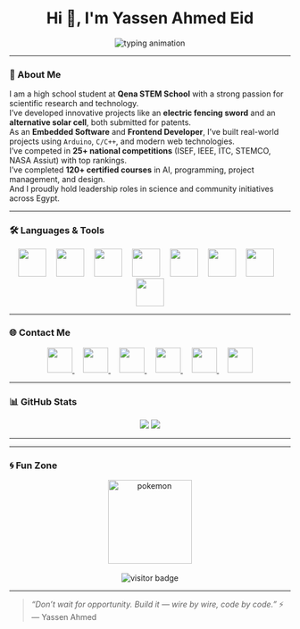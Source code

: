 <h1 align="center">Hi 👋, I'm Yassen Ahmed Eid</h1>

<p align="center">
  <img src="https://readme-typing-svg.herokuapp.com?font=Fira+Code&weight=500&size=22&pause=1000&center=true&vCenter=true&width=600&lines=QSC+S'26+-+Head+RSTC;Arduino+Instructor+%26+Mentor;Embedded+Software+Developer;Frontend+Developer;STEM+Researcher+%26+Maker" alt="typing animation" />
</p>

---

### 🧠 About Me

<p align="left">
I am a high school student at <strong>Qena STEM School</strong> with a strong passion for scientific research and technology.<br>
I’ve developed innovative projects like an <strong>electric fencing sword</strong> and an <strong>alternative solar cell</strong>, both submitted for patents.<br>
As an <strong>Embedded Software</strong> and <strong>Frontend Developer</strong>, I’ve built real-world projects using <code>Arduino</code>, <code>C/C++</code>, and modern web technologies.<br>
I’ve competed in <strong>25+ national competitions</strong> (ISEF, IEEE, ITC, STEMCO, NASA Assiut) with top rankings.<br>
I’ve completed <strong>120+ certified courses</strong> in AI, programming, project management, and design.<br>
And I proudly hold leadership roles in science and community initiatives across Egypt.
</p>

---

### 🛠️ Languages & Tools

<div align="center">
  <img src="https://cdn.jsdelivr.net/gh/devicons/devicon/icons/html5/html5-original.svg" height="50" />
  <img width="10" />
  <img src="https://cdn.jsdelivr.net/gh/devicons/devicon/icons/css3/css3-original.svg" height="50" />
  <img width="10" />
  <img src="https://cdn.jsdelivr.net/gh/devicons/devicon/icons/javascript/javascript-original.svg" height="50" />
  <img width="10" />
  <img src="https://cdn.jsdelivr.net/gh/devicons/devicon/icons/arduino/arduino-original.svg" height="50" />
  <img width="10" />
  <img src="https://cdn.jsdelivr.net/gh/devicons/devicon/icons/cplusplus/cplusplus-original.svg" height="50" />
  <img width="10" />
  <img src="https://cdn.jsdelivr.net/gh/devicons/devicon/icons/c/c-original.svg" height="50" />
  <img width="10" />
  <img src="https://cdn.jsdelivr.net/gh/devicons/devicon/icons/python/python-original.svg" height="50" />
  <img width="10" />
  <img src="https://cdn.jsdelivr.net/gh/devicons/devicon/icons/linux/linux-original.svg" height="50" />
</div>

---

### 🌐 Contact Me

<div align="center">
  <a href="https://www.linkedin.com/in/yassen-ahmed-eid-5b2201280" target="_blank">
    <img src="https://raw.githubusercontent.com/maurodesouza/profile-readme-generator/master/src/assets/icons/social/linkedin/default.svg" width="45" />
  </a>&nbsp;&nbsp;&nbsp;
  <a href="https://wa.me/201278697377" target="_blank">
    <img src="https://raw.githubusercontent.com/maurodesouza/profile-readme-generator/master/src/assets/icons/social/whatsapp/default.svg" width="45" />
  </a>&nbsp;&nbsp;&nbsp;
  <a href="https://www.facebook.com/YaseeenAhmed" target="_blank">
    <img src="https://raw.githubusercontent.com/maurodesouza/profile-readme-generator/master/src/assets/icons/social/facebook/default.svg" width="45" />
  </a>&nbsp;&nbsp;&nbsp;
  <a href="https://www.instagram.com/yaseeen_ahmeed/" target="_blank">
    <img src="https://raw.githubusercontent.com/maurodesouza/profile-readme-generator/master/src/assets/icons/social/instagram/default.svg" width="45" />
  </a>&nbsp;&nbsp;&nbsp;
  <a href="https://discord.com/users/1118903261886418944" target="_blank">
    <img src="https://raw.githubusercontent.com/maurodesouza/profile-readme-generator/master/src/assets/icons/social/discord/default.svg" width="45" />
  </a>&nbsp;&nbsp;&nbsp;
  <a href="mailto:yaso5mimo@gmail.com" target="_blank">
    <img src="https://raw.githubusercontent.com/maurodesouza/profile-readme-generator/master/src/assets/icons/social/gmail/default.svg" width="45" />
  </a>
</div>

---

### 📊 GitHub Stats

<p align="center">
  <img src="https://github-readme-stats.vercel.app/api?username=Yassen-Ahmed-Eid&show_icons=true&theme=tokyonight" />
  <img src="https://github-readme-streak-stats.herokuapp.com/?user=Yassen-Ahmed-Eid&theme=tokyonight" />
</p>

---

---

### 🌀 Fun Zone

<p align="center">
  <img src="https://media.giphy.com/media/IThjAlJnD9WNO/giphy.gif" width="150" alt="pokemon"/>
  <br><br>
  <img src="https://komarev.com/ghpvc/?username=YOUR_USERNAME&label=🔥+Total+Visitors&color=0fa4f7&style=for-the-badge" alt="visitor badge"/>
</p>

---

> *“Don’t wait for opportunity. Build it — wire by wire, code by code.”* ⚡  
> — Yassen Ahmed
